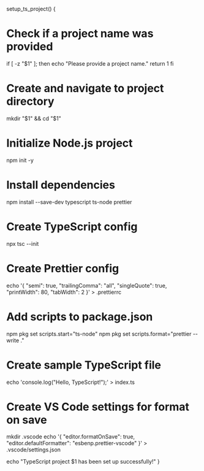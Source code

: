 setup_ts_project() {
  # Check if a project name was provided
  if [ -z "$1" ]; then
    echo "Please provide a project name."
    return 1
  fi

  # Create and navigate to project directory
  mkdir "$1" && cd "$1"

  # Initialize Node.js project
  npm init -y

  # Install dependencies
  npm install --save-dev typescript ts-node prettier

  # Create TypeScript config
  npx tsc --init

  # Create Prettier config
  echo '{
  "semi": true,
  "trailingComma": "all",
  "singleQuote": true,
  "printWidth": 80,
  "tabWidth": 2
}' > .prettierrc

  # Add scripts to package.json
  npm pkg set scripts.start="ts-node"
  npm pkg set scripts.format="prettier --write ."

  # Create sample TypeScript file
  echo 'console.log("Hello, TypeScript!");' > index.ts

  # Create VS Code settings for format on save
  mkdir .vscode
  echo '{
  "editor.formatOnSave": true,
  "editor.defaultFormatter": "esbenp.prettier-vscode"
}' > .vscode/settings.json

  echo "TypeScript project $1 has been set up successfully!"
}

